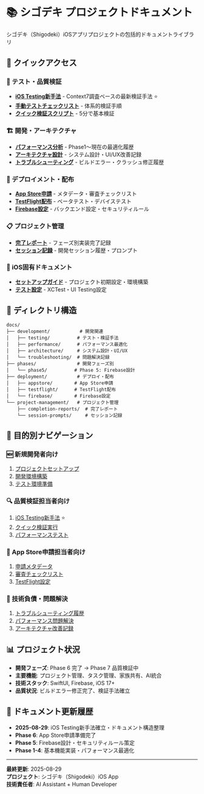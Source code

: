 # 📚 シゴデキ プロジェクトドキュメント

シゴデキ（Shigodeki）iOSアプリプロジェクトの包括的ドキュメントライブラリ

## 🎯 クイックアクセス

### 🧪 テスト・品質検証
- **[iOS Testing新手法](development/testing/newtips.md)** - Context7調査ベースの最新検証手法 ⭐️
- **[手動テストチェックリスト](development/testing/manual-checklist.md)** - 体系的検証手順
- **[クイック検証スクリプト](development/testing/quick_validation.sh)** - 5分で基本検証

### 🏗️ 開発・アーキテクチャ  
- **[パフォーマンス分析](development/performance/)** - Phase1〜現在の最適化履歴
- **[アーキテクチャ設計](development/architecture/)** - システム設計・UI/UX改善記録
- **[トラブルシューティング](development/troubleshooting/)** - ビルドエラー・クラッシュ修正履歴

### 🚀 デプロイメント・配布
- **[App Store申請](deployment/appstore/)** - メタデータ・審査チェックリスト
- **[TestFlight配布](deployment/testflight/)** - ベータテスト・デバイステスト
- **[Firebase設定](deployment/firebase/)** - バックエンド設定・セキュリティルール

### 📋 プロジェクト管理
- **[完了レポート](project-management/completion-reports/)** - フェーズ別実装完了記録
- **[セッション記録](project-management/session-prompts/)** - 開発セッション履歴・プロンプト

### 📱 iOS固有ドキュメント
- **[セットアップガイド](../iOS/docs/setup/)** - プロジェクト初期設定・環境構築
- **[テスト設定](../iOS/docs/testing/)** - XCTest・UI Testing設定

## 📂 ディレクトリ構造

```
docs/
├── development/           # 開発関連
│   ├── testing/          # テスト・検証手法
│   ├── performance/      # パフォーマンス最適化  
│   ├── architecture/     # システム設計・UI/UX
│   └── troubleshooting/  # 問題解決記録
├── phases/               # 開発フェーズ別
│   └── phase5/          # Phase 5: Firebase設計
├── deployment/           # デプロイ・配布
│   ├── appstore/        # App Store申請
│   ├── testflight/      # TestFlight配布
│   └── firebase/        # Firebase設定
└── project-management/   # プロジェクト管理
    ├── completion-reports/  # 完了レポート
    └── session-prompts/     # セッション記録
```

## 🎯 目的別ナビゲーション

### 🆕 新規開発者向け
1. [プロジェクトセットアップ](../iOS/docs/setup/SETUP.md)
2. [開発環境構築](../iOS/docs/setup/SETUP_COMPLETE.md)
3. [テスト環境準備](development/testing/manual-checklist.md)

### 🔍 品質検証担当者向け
1. [iOS Testing新手法](development/testing/newtips.md) ⭐️
2. [クイック検証実行](development/testing/quick_validation.sh)
3. [パフォーマンステスト](development/performance/)

### 📱 App Store申請担当者向け
1. [申請メタデータ](deployment/appstore/)
2. [審査チェックリスト](deployment/appstore/)
3. [TestFlight設定](deployment/testflight/)

### 🔧 技術負債・問題解決
1. [トラブルシューティング履歴](development/troubleshooting/)
2. [パフォーマンス問題解決](development/performance/)
3. [アーキテクチャ改善記録](development/architecture/)

## 📊 プロジェクト状況

- **開発フェーズ**: Phase 6 完了 → Phase 7 品質検証中
- **主要機能**: プロジェクト管理、タスク管理、家族共有、AI統合
- **技術スタック**: SwiftUI, Firebase, iOS 17+
- **品質状況**: ビルドエラー修正完了、検証手法確立

## 🔄 ドキュメント更新履歴

- **2025-08-29**: iOS Testing新手法確立・ドキュメント構造整理
- **Phase 6**: App Store申請準備完了
- **Phase 5**: Firebase設計・セキュリティルール策定
- **Phase 1-4**: 基本機能実装・パフォーマンス最適化

---

**最終更新**: 2025-08-29  
**プロジェクト**: シゴデキ（Shigodeki）iOS App  
**技術責任者**: AI Assistant + Human Developer